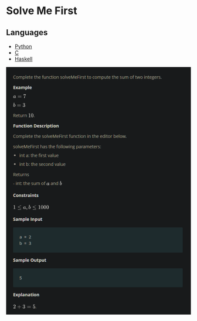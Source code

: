 # Solve Me First

## Languages

- [Python](Python3/main.py)
- [C](C/main.c)
- [Haskell](Haskell/main.hs)

![problem](_static/problem.png)

